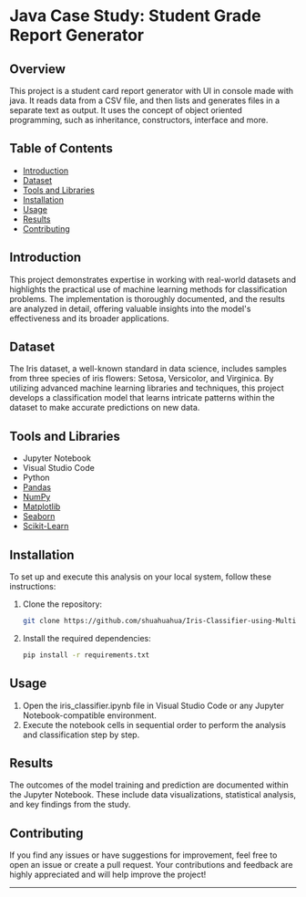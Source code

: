 # Java Case Study: Student Grade Report Generator

## Overview

This project is a student card report generator with UI in console made with java. It reads data from a CSV file, and then lists and generates files in a separate text as output. It uses the concept of object oriented programming, such as inheritance, constructors, interface and more.

## Table of Contents

- [Introduction](#introduction)
- [Dataset](#dataset)
- [Tools and Libraries](#tools-and-libraries)
- [Installation](#installation)
- [Usage](#usage)
- [Results](#results)
- [Contributing](#contributing)

## Introduction

This project demonstrates expertise in working with real-world datasets and highlights the practical use of machine learning methods for classification problems. The implementation is thoroughly documented, and the results are analyzed in detail, offering valuable insights into the model's effectiveness and its broader applications.

## Dataset

The Iris dataset, a well-known standard in data science, includes samples from three species of iris flowers: Setosa, Versicolor, and Virginica. By utilizing advanced machine learning libraries and techniques, this project develops a classification model that learns intricate patterns within the dataset to make accurate predictions on new data.

## Tools and Libraries

- Jupyter Notebook  
- Visual Studio Code  
- Python  
- [Pandas](https://pandas.pydata.org/)  
- [NumPy](https://numpy.org/)  
- [Matplotlib](https://matplotlib.org/)  
- [Seaborn](https://seaborn.pydata.org)  
- [Scikit-Learn](https://scikit-learn.org)

## Installation

To set up and execute this analysis on your local system, follow these instructions:

1. Clone the repository:

   ```bash
   git clone https://github.com/shuahuahua/Iris-Classifier-using-Multiple-Perceptron.git


2. Install the required dependencies:

   ```bash
   pip install -r requirements.txt
   ```

## Usage

1. Open the iris_classifier.ipynb file in Visual Studio Code or any Jupyter Notebook-compatible environment.
2. Execute the notebook cells in sequential order to perform the analysis and classification step by step.

## Results

The outcomes of the model training and prediction are documented within the Jupyter Notebook. These include data visualizations, statistical analysis, and key findings from the study.

## Contributing

If you find any issues or have suggestions for improvement, feel free to open an issue or create a pull request. Your contributions and feedback are highly appreciated and will help improve the project!

---
